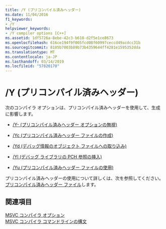 ```yaml
---
title: /Y (プリコンパイル済みヘッダー)
ms.date: 11/04/2016
f1_keywords:
- /Y
helpviewer_keywords:
- /Y compiler options [C++]
ms.assetid: 1df5726a-8ebe-42c3-b618-d2f5e1ce8673
ms.openlocfilehash: 616ce194f9f005fcd08f60997ceccd49acdcc31b
ms.sourcegitcommit: 8105b7003b89b73b4359644ff4281e1595352dda
ms.translationtype: MT
ms.contentlocale: ja-JP
ms.lasthandoff: 03/14/2019
ms.locfileid: "57820170"
---
```

# <a name="y-precompiled-headers"></a>/Y (プリコンパイル済みヘッダー)

次のコンパイラ オプションは、プリコンパイル済みヘッダーを使用して、生成に影響します。

- [/Y- (プリコンパイル済みヘッダー オプションの無視)](y-ignore-precompiled-header-options.md)

- [/Yc (プリコンパイル済みヘッダー ファイルの作成)](yc-create-precompiled-header-file.md)

- [/Yd (デバッグ情報のオブジェクト ファイルへの取り込み)](yd-place-debug-information-in-object-file.md)

- [/Yl (デバッグ ライブラリの PCH 参照の挿入)](yl-inject-pch-reference-for-debug-library.md)

- [/Yu (プリコンパイル済みヘッダー ファイルの使用)](yu-use-precompiled-header-file.md)

プリコンパイル済みヘッダーの使用について詳しくは、次を参照してください。[プリコンパイル済みヘッダー ファイル](../creating-precompiled-header-files.md)します。

## <a name="see-also"></a>関連項目

[MSVC コンパイラ オプション](compiler-options.md)<br/>
[MSVC コンパイラ コマンドラインの構文](compiler-command-line-syntax.md)
